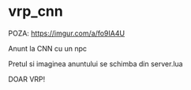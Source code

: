 # vrp_cnn
POZA: https://imgur.com/a/fo9IA4U



Anunt la CNN cu un npc 



Pretul si imaginea anuntului se schimba din server.lua

DOAR VRP!

